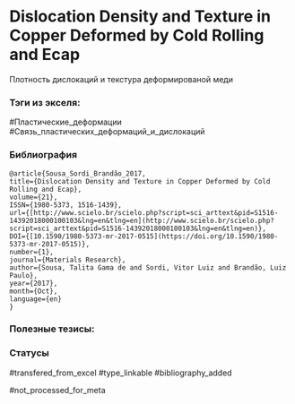 # Dislocation Density and Texture in Copper Deformed by Cold Rolling and Ecap

Плотность дислокаций и текстура деформированой меди

### Тэги из экселя:
#Пластические_деформации
#Связь_пластических_деформаций_и_дислокаций 

### Библиография
```
@article{Sousa_Sordi_Brandão_2017,
title={Dislocation Density and Texture in Copper Deformed by Cold Rolling and Ecap},
volume={21},
ISSN={1980-5373, 1516-1439},
url={[http://www.scielo.br/scielo.php?script=sci_arttext&pid=S1516-14392018000100103&lng=en&tlng=en](http://www.scielo.br/scielo.php?script=sci_arttext&pid=S1516-14392018000100103&lng=en&tlng=en)},
DOI={[10.1590/1980-5373-mr-2017-0515](https://doi.org/10.1590/1980-5373-mr-2017-0515)},
number={1},
journal={Materials Research},
author={Sousa, Talita Gama de and Sordi, Vitor Luiz and Brandão, Luiz Paulo},
year={2017},
month={Oct},
language={en}
}
```

### Полезные тезисы:

### Статусы
#transfered_from_excel 
#type_linkable 
#bibliography_added

#not_processed_for_meta
